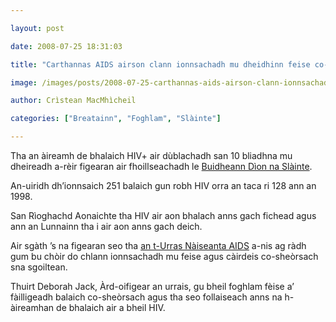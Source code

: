 ```yaml
---

layout: post

date: 2008-07-25 18:31:03

title: "Carthannas AIDS airson clann ionnsachadh mu dheidhinn feise co-sheòrsach sna sgoiltean"

image: /images/posts/2008-07-25-carthannas-aids-airson-clann-ionnsachadh-mu-dheidhinn-feise-co-sheorsach-sna-sgoiltean.webp

author: Crìstean MacMhìcheil

categories: ["Breatainn", "Foghlam", "Slàinte"]

---
```


Tha an àireamh de bhalaich HIV+ air dùblachadh san 10 bliadhna mu dheireadh a-rèir figearan air fhoillseachadh le [Buidheann Dìon na Slàinte](https://www.gov.uk/government/organisations/health-protection-agency).

An-uiridh dh’ionnsaich 251 balaich gun robh HIV orra an taca ri 128 ann an 1998.

San Rìoghachd Aonaichte tha HIV air aon bhalach anns gach fichead agus ann an Lunnainn tha i air aon anns gach deich.

Air sgàth ’s na figearan seo tha [an t-Urras Nàiseanta AIDS](https://www.nat.org.uk/) a-nis ag ràdh gum bu chòir do chlann ionnsachadh mu feise agus càirdeis co-sheòrsach sna sgoiltean.

Thuirt Deborah Jack, Àrd-oifigear an urrais, gu bheil foghlam fèise a’ fàilligeadh balaich co-sheòrsach agus tha seo follaiseach anns na h-àireamhan de bhalaich air a bheil HIV.
